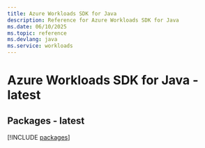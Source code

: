 ```yaml
---
title: Azure Workloads SDK for Java
description: Reference for Azure Workloads SDK for Java
ms.date: 06/10/2025
ms.topic: reference
ms.devlang: java
ms.service: workloads
---
```

# Azure Workloads SDK for Java - latest
## Packages - latest
[!INCLUDE [packages](workloads-index.md)]